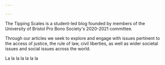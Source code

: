 ```yaml
---

---
```

The Tipping Scales is a student-led blog founded by members of the University of Bristol Pro Bono Society's 2020-2021 committee.

Through our articles we seek to explore and engage with issues pertinent to the access of justice, the rule of law, civil liberties, as well as wider societal issues and social issues across the world.

La la la la la la la 